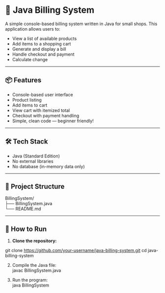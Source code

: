 # 🧾 Java Billing System

A simple console-based billing system written in Java for small shops. This application allows users to:

- View a list of available products
- Add items to a shopping cart
- Generate and display a bill
- Handle checkout and payment
- Calculate change

---

## 📦 Features

- Console-based user interface
- Product listing
- Add items to cart
- View cart with itemized total
- Checkout with payment handling
- Simple, clean code — beginner friendly!

---

## 🛠️ Tech Stack

- Java (Standard Edition)
- No external libraries
- No database (in-memory data only)

---

## 🧱 Project Structure

BillingSystem/<br>
├── BillingSystem.java<br>
└── README.md<br>


---

## 🚀 How to Run

1. **Clone the repository:**

git clone https://github.com/your-username/java-billing-system.git
cd java-billing-system

2. Compile the Java file:<br>
javac BillingSystem.java

3. Run the program:<br>
java BillingSystem


